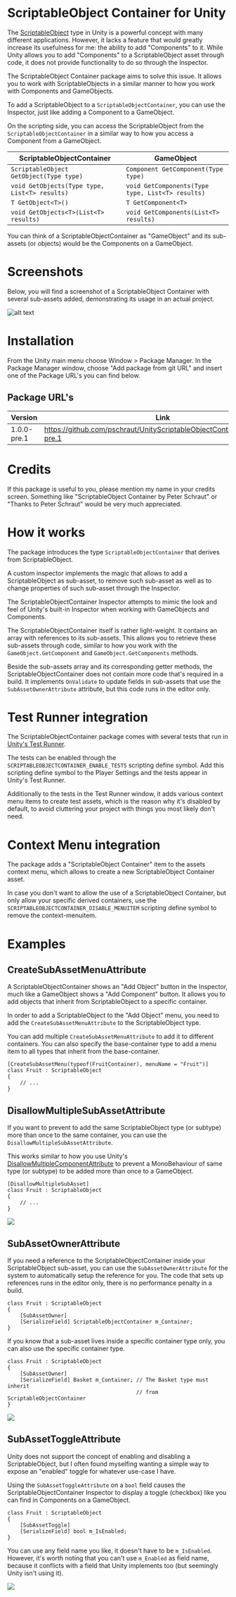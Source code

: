 # ScriptableObject Container for Unity

The [ScriptableObject](https://docs.unity3d.com/Manual/class-ScriptableObject.html) type in Unity is a powerful concept with many different applications.
However, it lacks a feature that would greatly increase its usefulness for me: the ability to add "Components" to it.
While Unity allows you to add "Components" to a ScriptableObject asset through code, it does not provide functionality to do so through the Inspector.

The ScriptableObject Container package aims to solve this issue.
It allows you to work with ScriptableObjects in a similar manner to how you work with Components and GameObjects.

To add a ScriptableObject to a ```ScriptableObjectContainer```, you can use the Inspector, just like adding a Component to a GameObject.

On the scripting side, you can access the ScriptableObject from the ```ScriptableObjectContainer``` in a similar way to how you access a Component from a GameObject.

| ScriptableObjectContainer  |     GameObject      |
|----------|---------------|
| ```ScriptableObject GetObject(Type type)``` | ```Component GetComponent(Type type)``` |
| ```void GetObjects(Type type, List<T> results)``` | ```void GetComponents(Type type, List<T> results)``` |
| ```T GetObject<T>()``` | ```T GetComponent<T>``` |
| ```void GetObjects<T>(List<T> results)``` | ```void GetComponents(List<T> results)``` |

You can think of a ScriptableObjectContainer as "GameObject" and its sub-assets (or objects) would be the Components on a GameObject.

# Screenshots

Below, you will find a screenshot of a ScriptableObject Container with several sub-assets added, demonstrating its usage in an actual project.

![alt text](Documentation~/Images/Inspector.png "ScriptableObject Container displayed in the Inspector")

# Installation

From the Unity main menu choose Window > Package Manager.
In the Package Manager window, choose "Add package from git URL" and insert one of the Package URL's you can find below.

## Package URL's

| Version  |     Link      |
|----------|---------------|
| 1.0.0-pre.1 | https://github.com/pschraut/UnityScriptableObjectContainer.git#1.0.0-pre.1 |

# Credits

If this package is useful to you, please mention my name in your credits screen.
Something like "ScriptableObject Container by Peter Schraut" or "Thanks to Peter Schraut" would be very much appreciated.

# How it works

The package introduces the type ```ScriptableObjectContainer``` that 
derives from ScriptableObject.

A custom inspector implements the magic that allows to add a ScriptableObject as sub-asset, 
to remove such sub-asset as well as to change properties of such sub-asset through the Inspector. 

The ScriptableObjectContainer Inspector attempts to mimic the look and feel of Unity's built-in 
Inspector when working with GameObjects and Components.

The ScriptableObjectContainer itself is rather light-weight. It contains an array with 
references to its sub-assets.
This allows you to retrieve these sub-assets through code, similar to how you work with the 
```GameObject.GetComponent``` and ```GameObject.GetComponents``` methods.

Beside the sub-assets array and its corresponding getter methods,
the ScriptableObjectContainer does not contain more code that's required in a build. 
It implements ```OnValidate``` to update fields in sub-assets that use the 
```SubAssetOwnerAttribute``` attribute, but this code runs in the editor only.

# Test Runner integration

The ScriptableObjectContainer package comes with several tests that run in 
[Unity's Test Runner](https://docs.unity3d.com/Packages/com.unity.test-framework@latest).

The tests can be enabled through the 
```SCRIPTABLEOBJECTCONTAINER_ENABLE_TESTS``` scripting define symbol.
Add this scripting define symbol to the Player Settings and the tests appear in
Unity's Test Runner.

Additionally to the tests in the Test Runner window,
it adds various context menu items to create test assets,
which is the reason why it's disabled by default, to avoid cluttering your project with things you most likely don't need.

# Context Menu integration

The package adds a "ScriptableObject Container" item to the
assets context menu, which allows to create a new
ScriptableObject Container asset. 

In case you don't want to allow the use of a ScriptableObject Container, 
but only allow your specific derived containers, use the 
```SCRIPTABLEOBJECTCONTAINER_DISABLE_MENUITEM```
scripting define symbol to remove the context-menuitem.

# Examples

## CreateSubAssetMenuAttribute

A ScriptableObjectContainer shows an "Add Object" button in the Inspector,
much like a GameObject shows a "Add Component" button. It allows you to add
objects that inherit from ScriptableObject to a specific container.

In order to add a ScriptableObject to the "Add Object" menu, you need to
add the ```CreateSubAssetMenuAttribute``` to the ScriptableObject type.

You can add multiple ```CreateSubAssetMenuAttribute``` to add it to different
containers. You can also specify the base-container type to add a menu item
to all types that inherit from the base-container.
```CSharp
[CreateSubAssetMenu(typeof(FruitContainer), menuName = "Fruit")]
class Fruit : ScriptableObject
{
    // ...
}
```


## DisallowMultipleSubAssetAttribute

If you want to prevent to add the same ScriptableObject type (or subtype)
more than once to the same container, you can use the ```DisallowMultipleSubAssetAttribute```.

This works similar to how you use Unity's
 [DisallowMultipleComponentAttribute](https://docs.unity3d.com/ScriptReference/DisallowMultipleComponent.html)
to prevent a MonoBehaviour of same type (or subtype) to be added more than once to a GameObject.
```CSharp
[DisallowMultipleSubAsset]
class Fruit : ScriptableObject
{
    // ...
}
```
[![](http://img.youtube.com/vi/QnjTcPqM0sg/0.jpg)](http://www.youtube.com/watch?v=QnjTcPqM0sg "")


## SubAssetOwnerAttribute

If you need a reference to the ScriptableObjectContainer inside your ScriptableObject
sub-asset, you can use the ```SubAssetOwnerAttribute``` for the system to automatically
setup the reference for you. The code that sets up references runs in the editor only,
there is no performance penalty in a build.
```CSharp
class Fruit : ScriptableObject
{
    [SubAssetOwner]
    [SerializeField] ScriptableObjectContainer m_Container;
}
```
If you know that a sub-asset lives inside a specific container type only,
you can also use the specific container type.
```CSharp
class Fruit : ScriptableObject
{
    [SubAssetOwner]
    [SerializeField] Basket m_Container; // The Basket type must inherit
                                         // from ScriptableObjectContainer
}
```
[![](http://img.youtube.com/vi/Ex9FQ3yXhBw/0.jpg)](http://www.youtube.com/watch?v=Ex9FQ3yXhBw "")


## SubAssetToggleAttribute

Unity does not support the concept of enabling and disabling a ScriptableObject,
but I often found myselfing wanting a simple way to expose an "enabled" toggle
for whatever use-case I have.

Using the ```SubAssetToggleAttribute``` on a ```bool``` field causes the
ScriptableObjectContainer Inspector to display a toggle (checkbox) like you can find
in Components on a GameObject.
```CSharp
class Fruit : ScriptableObject
{
    [SubAssetToggle]
    [SerializeField] bool m_IsEnabled;
}
```
You can use any field name you like, it doesn't have to be ```m_IsEnabled```.
However, it's worth noting that you can't use ```m_Enabled``` as field name, because
it conflicts with a field that Unity implements too (but seemingly Unity isn't using it).

[![](http://img.youtube.com/vi/tMfqDenY1pc/0.jpg)](http://www.youtube.com/watch?v=tMfqDenY1pc "")
